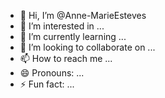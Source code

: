 - 👋 Hi, I’m @Anne-MarieEsteves
- 👀 I’m interested in ...
- 🌱 I’m currently learning ...
- 💞️ I’m looking to collaborate on ...
- 📫 How to reach me ...
- 😄 Pronouns: ...
- ⚡ Fun fact: ...

<!---
Anne-MarieEsteves/Anne-MarieEsteves is a ✨ special ✨ repository because its `README.md` (this file) appears on your GitHub profile.
You can click the Preview link to take a look at your changes.
--->
